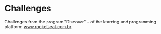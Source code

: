 # Challenges
Challenges from the program "Discover" - of the learning and programming platform: www.rocketseat.com.br

